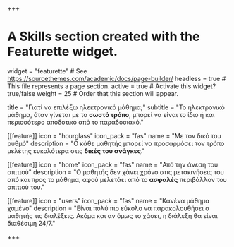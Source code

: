 +++
# A Skills section created with the Featurette widget.
widget = "featurette"  # See https://sourcethemes.com/academic/docs/page-builder/
headless = true  # This file represents a page section.
active = true  # Activate this widget? true/false
weight = 25  # Order that this section will appear.

title = "Γιατί να επιλέξω ηλεκτρονικό μάθημα;"
subtitle = "Το ηλεκτρονικό μάθημα, όταν γίνεται με το **σωστό τρόπο**, μπορεί να είναι το ίδιο ή και περισσότερο αποδοτικό από το παραδοσιακό."

[[feature]]
  icon = "hourglass"
  icon_pack = "fas"
  name = "Με τον δικό του ρυθμό"
  description = "Ο κάθε μαθητής μπορεί να προσαρμόσει τον τρόπο μελέτης ευκολότερα στις **δικές του ανάγκες**."

[[feature]]
  icon = "home"
  icon_pack = "fas"
  name = "Από την άνεση του σπιτιού"
  description = "Ο μαθητής δεν χάνει χρόνο στις μετακινήσεις του από και προς το μάθημα, αφού μελετάει από το **ασφαλές** περιβάλλον του σπιτιού του."

[[feature]]
  icon = "users"
  icon_pack = "fas"
  name = "Κανένα μάθημα χαμένο"
  description = "Είναι πολύ πιο εύκολο να παρακολουθήσει ο μαθητής τις διαλέξεις. Ακόμα και αν όμως το χάσει, η διάλεξη θα είναι διαθέσιμη 24/7."

+++

</br>
</br>